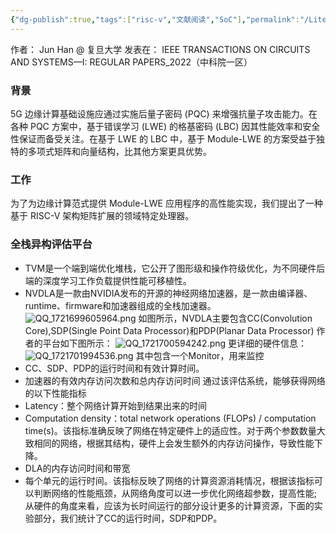 ```yaml
---
{"dg-publish":true,"tags":["risc-v","文献阅读","SoC"],"permalink":"/Literature Notes/RISC-V SoC/（4）A High-Performance Domain-Specific Processor With Matrix Extension of RISC-V for Module-LWE Applications/","dgPassFrontmatter":true}
---
```


作者： Jun Han @ 复旦大学
发表在： IEEE TRANSACTIONS ON CIRCUITS AND SYSTEMS—I: REGULAR PAPERS_2022（中科院一区）

### 背景
5G 边缘计算基础设施应通过实施后量子密码 (PQC) 来增强抗量子攻击能力。在各种 PQC 方案中，基于错误学习 (LWE) 的格基密码 (LBC) 因其性能效率和安全性保证而备受关注。在基于 LWE 的 LBC 中，基于 Module-LWE 的方案受益于独特的多项式矩阵和向量结构，比其他方案更具优势。

### 工作
为了为边缘计算范式提供 Module-LWE 应用程序的高性能实现，我们提出了一种基于 RISC-V 架构矩阵扩展的领域特定处理器。
### 全栈异构评估平台
* TVM是一个端到端优化堆栈，它公开了图形级和操作符级优化，为不同硬件后端的深度学习工作负载提供性能可移植性。
* NVDLA是一款由NVIDIA发布的开源的神经网络加速器，是一款由编译器、runtime、firmware和加速器组成的全栈加速器。
![QQ_1721699605964.png](/img/user/Literature%20Notes/imgs/QQ_1721699605964.png)
如图所示，NVDLA主要包含CC(Convolution Core),SDP(Single Point Data Processor)和PDP(Planar Data Processor)
作者的平台如下图所示：
![QQ_1721700594242.png](/img/user/Literature%20Notes/imgs/QQ_1721700594242.png)
更详细的硬件信息：
![QQ_1721701994536.png](/img/user/Literature%20Notes/imgs/QQ_1721701994536.png)
其中包含一个Monitor，用来监控
* CC、SDP、PDP的运行时间和有效计算时间。
* 加速器的有效内存访问次数和总内存访问时间
通过该评估系统，能够获得网络的以下性能指标
* Latency：整个网络计算开始到结果出来的时间
* Computation density：total network operations (FLOPs) / computation time(s)。该指标准确反映了网络在特定硬件上的适应性。对于两个参数数量大致相同的网络，根据其结构，硬件上会发生额外的内存访问操作，导致性能下降。
* DLA的内存访问时间和带宽
* 每个单元的运行时间。该指标反映了网络的计算资源消耗情况，根据该指标可以判断网络的性能瓶颈，从网络角度可以进一步优化网络超参数，提高性能;从硬件的角度来看，应该为长时间运行的部分设计更多的计算资源，下面的实验部分，我们统计了CC的运行时间，SDP和PDP。